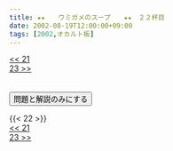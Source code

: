 ```yaml
---
title: ★★　　ウミガメのスープ　　★★　２２杯目
date: 2002-08-19T12:00:00+09:00
tags: [2002,オカルト板]
---
```

<div class="th_left"><a href="../21"><< 21</a></div>
<div class="th_right"><a href="../23">23 >></a></div>
<br><br>
<script src="../../js/cupsoup.js"></script>
<form>
<input type="button" value="問題と解説のみにする" onClick="toggleCupsoup()">
</form>
{{< 22 >}}
<div class="th_left"><a href="../21"><< 21</a></div>
<div class="th_right"><a href="../23">23 >></a></div>